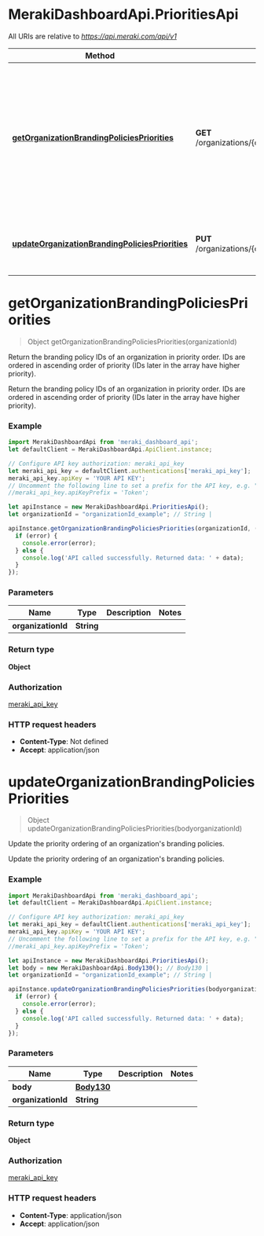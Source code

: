# MerakiDashboardApi.PrioritiesApi

All URIs are relative to *https://api.meraki.com/api/v1*

Method | HTTP request | Description
------------- | ------------- | -------------
[**getOrganizationBrandingPoliciesPriorities**](PrioritiesApi.md#getOrganizationBrandingPoliciesPriorities) | **GET** /organizations/{organizationId}/brandingPolicies/priorities | Return the branding policy IDs of an organization in priority order. IDs are ordered in ascending order of priority (IDs later in the array have higher priority).
[**updateOrganizationBrandingPoliciesPriorities**](PrioritiesApi.md#updateOrganizationBrandingPoliciesPriorities) | **PUT** /organizations/{organizationId}/brandingPolicies/priorities | Update the priority ordering of an organization&#x27;s branding policies.

<a name="getOrganizationBrandingPoliciesPriorities"></a>
# **getOrganizationBrandingPoliciesPriorities**
> Object getOrganizationBrandingPoliciesPriorities(organizationId)

Return the branding policy IDs of an organization in priority order. IDs are ordered in ascending order of priority (IDs later in the array have higher priority).

Return the branding policy IDs of an organization in priority order. IDs are ordered in ascending order of priority (IDs later in the array have higher priority).

### Example
```javascript
import MerakiDashboardApi from 'meraki_dashboard_api';
let defaultClient = MerakiDashboardApi.ApiClient.instance;

// Configure API key authorization: meraki_api_key
let meraki_api_key = defaultClient.authentications['meraki_api_key'];
meraki_api_key.apiKey = 'YOUR API KEY';
// Uncomment the following line to set a prefix for the API key, e.g. "Token" (defaults to null)
//meraki_api_key.apiKeyPrefix = 'Token';

let apiInstance = new MerakiDashboardApi.PrioritiesApi();
let organizationId = "organizationId_example"; // String | 

apiInstance.getOrganizationBrandingPoliciesPriorities(organizationId, (error, data, response) => {
  if (error) {
    console.error(error);
  } else {
    console.log('API called successfully. Returned data: ' + data);
  }
});
```

### Parameters

Name | Type | Description  | Notes
------------- | ------------- | ------------- | -------------
 **organizationId** | **String**|  | 

### Return type

**Object**

### Authorization

[meraki_api_key](../README.md#meraki_api_key)

### HTTP request headers

 - **Content-Type**: Not defined
 - **Accept**: application/json

<a name="updateOrganizationBrandingPoliciesPriorities"></a>
# **updateOrganizationBrandingPoliciesPriorities**
> Object updateOrganizationBrandingPoliciesPriorities(bodyorganizationId)

Update the priority ordering of an organization&#x27;s branding policies.

Update the priority ordering of an organization&#x27;s branding policies.

### Example
```javascript
import MerakiDashboardApi from 'meraki_dashboard_api';
let defaultClient = MerakiDashboardApi.ApiClient.instance;

// Configure API key authorization: meraki_api_key
let meraki_api_key = defaultClient.authentications['meraki_api_key'];
meraki_api_key.apiKey = 'YOUR API KEY';
// Uncomment the following line to set a prefix for the API key, e.g. "Token" (defaults to null)
//meraki_api_key.apiKeyPrefix = 'Token';

let apiInstance = new MerakiDashboardApi.PrioritiesApi();
let body = new MerakiDashboardApi.Body130(); // Body130 | 
let organizationId = "organizationId_example"; // String | 

apiInstance.updateOrganizationBrandingPoliciesPriorities(bodyorganizationId, (error, data, response) => {
  if (error) {
    console.error(error);
  } else {
    console.log('API called successfully. Returned data: ' + data);
  }
});
```

### Parameters

Name | Type | Description  | Notes
------------- | ------------- | ------------- | -------------
 **body** | [**Body130**](Body130.md)|  | 
 **organizationId** | **String**|  | 

### Return type

**Object**

### Authorization

[meraki_api_key](../README.md#meraki_api_key)

### HTTP request headers

 - **Content-Type**: application/json
 - **Accept**: application/json

